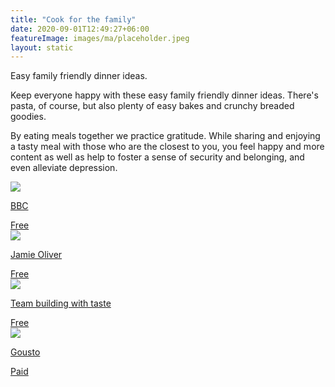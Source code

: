 ```yaml
---
title: "Cook for the family"
date: 2020-09-01T12:49:27+06:00
featureImage: images/ma/placeholder.jpeg
layout: static
---
```


Easy family friendly dinner ideas.

Keep everyone happy with these easy family friendly dinner ideas. There's pasta, of course, but also plenty of easy bakes and crunchy breaded goodies.

By eating meals together we practice gratitude. While sharing and enjoying a tasty meal with those who are the closest to you, you feel happy and more content as well as help to foster a sense of security and belonging, and even alleviate depression.

<a class="ma-link" href="https://www.bbc.co.uk/food/collections/family_friendly_dinner"><div class="ma-card ma-card-Community"><div class="ma-icon"><img src ="/images/icon-check.png"/></div><div class="ma-name"><p>BBC</p></div><div class="ma-paid-text"><span>Free</span></div></div></a><a class="ma-link" href="https://www.jamieoliver.com/family/"><div class="ma-card ma-card-Community"><div class="ma-icon"><img src ="/images/icon-check.png"/></div><div class="ma-name"><p>Jamie Oliver</p></div><div class="ma-paid-text"><span>Free</span></div></div></a><a class="ma-link" href="https://www.teambuildingwithtaste.com/why-family-cooking-together-matters/"><div class="ma-card ma-card-Community"><div class="ma-icon"><img src ="/images/icon-check.png"/></div><div class="ma-name"><p>Team building with taste</p></div><div class="ma-paid-text"><span>Free</span></div></div></a><a class="ma-link" href="https://www.gousto.co.uk/"><div class="ma-card ma-card-Community"><div class="ma-icon"><img src ="/images/icon-pound.png"/></div><div class="ma-name"><p>Gousto</p></div><div class="ma-paid-text"><span>Paid</span></div></div></a>  

<br/><br/>







